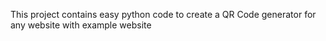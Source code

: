 This project contains easy python code to create a QR Code generator for any website with example website

